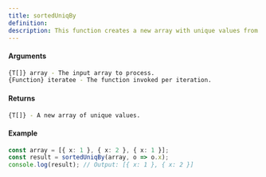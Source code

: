 ```yaml
---
title: sortedUniqBy
definition: 
description: This function creates a new array with unique values from the input `array`,
---
```



#### Arguments


```bash
{T[]} array - The input array to process.
{Function} iteratee - The function invoked per iteration.
```


#### Returns


```bash
{T[]} - A new array of unique values.
```


#### Example


```ts
const array = [{ x: 1 }, { x: 2 }, { x: 1 }];const result = sortedUniqBy(array, o => o.x);console.log(result); // Output: [{ x: 1 }, { x: 2 }]
```